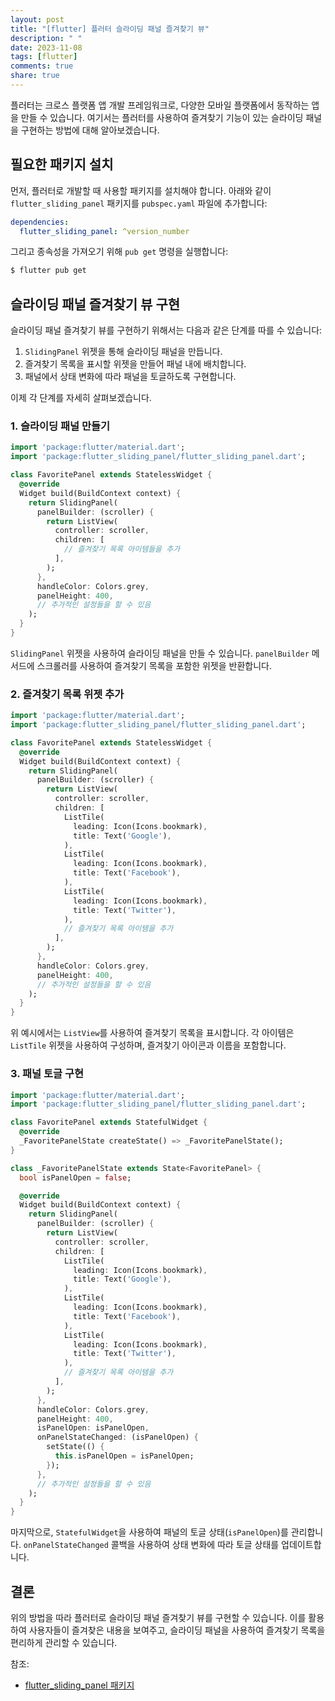 ```yaml
---
layout: post
title: "[flutter] 플러터 슬라이딩 패널 즐겨찾기 뷰"
description: " "
date: 2023-11-08
tags: [flutter]
comments: true
share: true
---
```


플러터는 크로스 플랫폼 앱 개발 프레임워크로, 다양한 모바일 플랫폼에서 동작하는 앱을 만들 수 있습니다. 여기서는 플러터를 사용하여 즐겨찾기 기능이 있는 슬라이딩 패널을 구현하는 방법에 대해 알아보겠습니다.

## 필요한 패키지 설치

먼저, 플러터로 개발할 때 사용할 패키지를 설치해야 합니다. 아래와 같이 `flutter_sliding_panel` 패키지를 `pubspec.yaml` 파일에 추가합니다:

```yaml
dependencies:
  flutter_sliding_panel: ^version_number
```

그리고 종속성을 가져오기 위해 `pub get` 명령을 실행합니다:

```bash
$ flutter pub get
```

## 슬라이딩 패널 즐겨찾기 뷰 구현

슬라이딩 패널 즐겨찾기 뷰를 구현하기 위해서는 다음과 같은 단계를 따를 수 있습니다:

1. `SlidingPanel` 위젯을 통해 슬라이딩 패널을 만듭니다.
2. 즐겨찾기 목록을 표시할 위젯을 만들어 패널 내에 배치합니다.
3. 패널에서 상태 변화에 따라 패널을 토글하도록 구현합니다.

이제 각 단계를 자세히 살펴보겠습니다.

### 1. 슬라이딩 패널 만들기

```dart
import 'package:flutter/material.dart';
import 'package:flutter_sliding_panel/flutter_sliding_panel.dart';

class FavoritePanel extends StatelessWidget {
  @override
  Widget build(BuildContext context) {
    return SlidingPanel(
      panelBuilder: (scroller) {
        return ListView(
          controller: scroller,
          children: [
            // 즐겨찾기 목록 아이템들을 추가
          ],
        );
      },
      handleColor: Colors.grey,
      panelHeight: 400,
      // 추가적인 설정들을 할 수 있음
    );
  }
}
```

`SlidingPanel` 위젯을 사용하여 슬라이딩 패널을 만들 수 있습니다. `panelBuilder` 메서드에 스크롤러를 사용하여 즐겨찾기 목록을 포함한 위젯을 반환합니다.

### 2. 즐겨찾기 목록 위젯 추가

```dart
import 'package:flutter/material.dart';
import 'package:flutter_sliding_panel/flutter_sliding_panel.dart';

class FavoritePanel extends StatelessWidget {
  @override
  Widget build(BuildContext context) {
    return SlidingPanel(
      panelBuilder: (scroller) {
        return ListView(
          controller: scroller,
          children: [
            ListTile(
              leading: Icon(Icons.bookmark),
              title: Text('Google'),
            ),
            ListTile(
              leading: Icon(Icons.bookmark),
              title: Text('Facebook'),
            ),
            ListTile(
              leading: Icon(Icons.bookmark),
              title: Text('Twitter'),
            ),
            // 즐겨찾기 목록 아이템을 추가
          ],
        );
      },
      handleColor: Colors.grey,
      panelHeight: 400,
      // 추가적인 설정들을 할 수 있음
    );
  }
}
```

위 예시에서는 `ListView`를 사용하여 즐겨찾기 목록을 표시합니다. 각 아이템은 `ListTile` 위젯을 사용하여 구성하며, 즐겨찾기 아이콘과 이름을 포함합니다.

### 3. 패널 토글 구현

```dart
import 'package:flutter/material.dart';
import 'package:flutter_sliding_panel/flutter_sliding_panel.dart';

class FavoritePanel extends StatefulWidget {
  @override
  _FavoritePanelState createState() => _FavoritePanelState();
}

class _FavoritePanelState extends State<FavoritePanel> {
  bool isPanelOpen = false;

  @override
  Widget build(BuildContext context) {
    return SlidingPanel(
      panelBuilder: (scroller) {
        return ListView(
          controller: scroller,
          children: [
            ListTile(
              leading: Icon(Icons.bookmark),
              title: Text('Google'),
            ),
            ListTile(
              leading: Icon(Icons.bookmark),
              title: Text('Facebook'),
            ),
            ListTile(
              leading: Icon(Icons.bookmark),
              title: Text('Twitter'),
            ),
            // 즐겨찾기 목록 아이템을 추가
          ],
        );
      },
      handleColor: Colors.grey,
      panelHeight: 400,
      isPanelOpen: isPanelOpen,
      onPanelStateChanged: (isPanelOpen) {
        setState(() {
          this.isPanelOpen = isPanelOpen;
        });
      },
      // 추가적인 설정들을 할 수 있음
    );
  }
}
```

마지막으로, `StatefulWidget`을 사용하여 패널의 토글 상태(`isPanelOpen`)를 관리합니다. `onPanelStateChanged` 콜백을 사용하여 상태 변화에 따라 토글 상태를 업데이트합니다.

## 결론

위의 방법을 따라 플러터로 슬라이딩 패널 즐겨찾기 뷰를 구현할 수 있습니다. 이를 활용하여 사용자들이 즐겨찾은 내용을 보여주고, 슬라이딩 패널을 사용하여 즐겨찾기 목록을 편리하게 관리할 수 있습니다.

참조:
- [flutter_sliding_panel 패키지](https://pub.dev/packages/flutter_sliding_panel)
